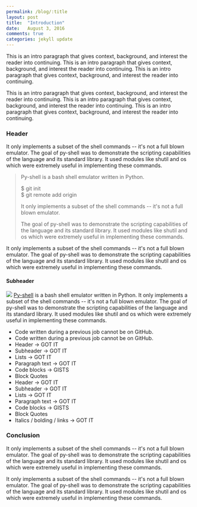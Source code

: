 ```yaml
---
permalink: /blog/:title
layout: post
title:  "Introduction"
date:   August 3, 2016
comments: true
categories: jekyll update
---
```





This is an intro paragraph that gives context, background, and interest the reader into continuing. This is an intro paragraph that gives context, background, and interest the reader into continuing. This is an intro paragraph that gives context, background, and interest the reader into continuing.

This is an intro paragraph that gives context, background, and interest the reader into continuing. This is an intro paragraph that gives context, background, and interest the reader into continuing. This is an intro paragraph that gives context, background, and interest the reader into continuing.

### Header

It only implements a subset of the shell commands -- it's not a full blown emulator. The goal of py-shell was to demonstrate the scripting capabilities of the language and its standard library. It used modules like shutil and os which were extremely useful in implementing these commands.

> Py-shell is a bash shell emulator written in Python.   
>
> $ git init  
> $ git remote add origin
>
> It only implements a subset of the shell commands -- it's not a full blown emulator.
>
> The goal of py-shell was to demonstrate the scripting capabilities of the language and its standard library. It used modules like shutil and os which were extremely useful in implementing these commands.

<script class="gist" src="https://gist.github.com/brandon-powers/87bfc6420c6fc72ec0ed7931c82f7723.js"></script>

It only implements a subset of the shell commands -- it's not a full blown emulator. The goal of py-shell was to demonstrate the scripting capabilities of the language and its standard library. It used modules like shutil and os which were extremely useful in implementing these commands.


#### Subheader
![](https://brandon-powers.github.io/assets/images/twitter.png)
[Py-shell](https://github.com/brandon-powers/py-shell) is a bash shell emulator written in Python. It only implements a subset of the shell commands -- it's not a full blown emulator. The goal of py-shell was to demonstrate the scripting capabilities of the language and its standard library. It used modules like shutil and os which were extremely useful in implementing these commands.



* Code written during a previous job cannot be on GitHub.
* Code written during a previous job cannot be on GitHub.
* Header -> GOT IT
* Subheader -> GOT IT
* Lists -> GOT IT
* Paragraph text -> GOT IT
* Code blocks -> GISTS
* Block Quotes
* Header -> GOT IT
* Subheader -> GOT IT
* Lists -> GOT IT
* Paragraph text -> GOT IT
* Code blocks -> GISTS
* Block Quotes
* Italics / bolding / links -> GOT IT

### Conclusion

It only implements a subset of the shell commands -- it's not a full blown emulator. The goal of py-shell was to demonstrate the scripting capabilities of the language and its standard library. It used modules like shutil and os which were extremely useful in implementing these commands.

It only implements a subset of the shell commands -- it's not a full blown emulator. The goal of py-shell was to demonstrate the scripting capabilities of the language and its standard library. It used modules like shutil and os which were extremely useful in implementing these commands.

